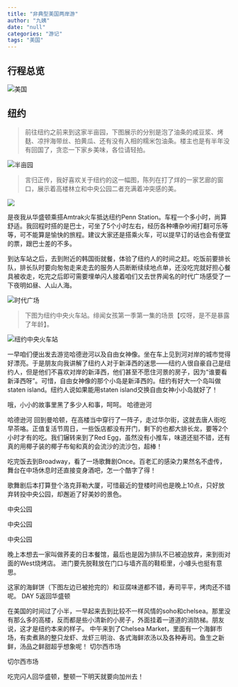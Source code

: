 ```yaml
---
title: "非典型美国两岸游"
author: "九姨"
date: "null"
categories: "游记"
tags: "美国"
---
```


## 行程总览

![美国](images/usa2014.jpg)

## 纽约

>前往纽约之前来到这家半亩园，下图展示的分别是泡了油条的咸豆浆、烤麸、凉拌海带丝、拍黄瓜、还有没有入相的糯米包油条。楼主也是有半年没有回国了，贪恋一下家乡美味，各位请轻拍。 

![半亩园](images/IMG_20140419_100731.jpg)

>言归正传，我好喜欢关于纽约的这一幅图，陈列在打了烊的一家艺廊的窗口，展示着高楼林立和中央公园二者充满着冲突感的美。

![](images/IMG_20140420_012513.jpg)

是夜我从华盛顿乘搭Amtrak火车抵达纽约Penn Station。车程一个多小时，尚算舒适。我回程时搭的是巴士，可坐了5个小时左右，经历各种嘈杂吵闹打翻可乐等等，可不能算是愉快的旅程。建议大家还是搭乘火车，可以提早订的话也会有便宜的票，跟巴士差的不多。

到达车站之后，去到附近的韩国街就餐，体验了纽约人的时间之赶。吃饭前要排长队，排长队时要向匆匆走来走去的服务人员断断续续地点单，还没吃完就好担心餐具被收走，吃完之后即可需要埋单闪人接着咱们又去世界闻名的时代广场感受了一下夜明如昼、人山人海。 

![时代广场](images/IMG_20140420_005623.jpg)

>下图为纽约中央火车站。绯闻女孩第一季第一集的场景【哎呀，是不是暴露了年龄】。

![纽约中央火车站](images/IMG_20140420_003355.jpg)

一早咱们便出发去游览哈德逊河以及自由女神像。坐在车上见到河对岸的城市觉得好漂亮。于是朋友向我讲解了纽约人对于新泽西的迷思——纽约人很自豪自己是纽约人，但是他们不喜欢对岸的新泽西，他们甚至不愿住河景的房子，因为“谁要看新泽西呀”。可惜，自由女神像的那个小岛是新泽西的。纽约有好大一个岛叫做staten island。纽约人说如果能用staten island交换自由女神小小岛就好了！

哦，小小的故事里黑了多少人和事，呵呵。 哈德逊河

哈德逊河 回到曼哈顿，在高楼当中穿行了一阵子，走过华尔街，这就去唐人街吃早茶咯。正值复活节周日，一些饭店都没有开门，剩下的也都大排长龙，要等2个小时才有的吃。我们辗转来到了Red Egg，虽然没有小推车，味道还挺不错，还有真的用椰子装的椰子布甸和真的会流沙的流沙包，超棒！

吃完饭去到Broadway，看了一场歌舞剧Once。百老汇的感染力果然名不虚传，舞台在中场休息时还直接变身酒吧，怎一个酷字了得！

歌舞剧后本打算登个洛克菲勒大厦，可惜最近的登楼时间也是晚上10点，只好放弃转投中央公园，却邂逅了好美妙的景色。

中央公园

中央公园

中央公园

晚上本想去一家叫做荞麦的日本餐馆，最后也是因为排队不已被迫放弃，来到街对面的West烧烤店。 进门要先脱鞋放在门口与墙齐高的鞋柜里，小噱头也挺有意思。

这家的海鲜饼（下图左边已被抢完的）和豆腐味道都不错，寿司平平，烤肉还不错呢。 DAY 5返回华盛顿

在美国的时间过了小半，一早起来去到比较不一样风情的soho和chelsea。那里没有那么多的高楼，反而都是些小清新的小房子，外面挂着一道道的消防梯。朋友说，这才是纽约本来的样子。 中午来到了Chelsea Market，里面有一个海鲜市场，有卖煮熟的整只龙虾、龙虾三明治、各式海鲜浓汤以及各种寿司。鱼生之新鲜，汤品之鲜甜超乎想象呢！ 切尔西市场

切尔西市场

吃完闪人回华盛顿，整顿一下明天就要向加州去！ 